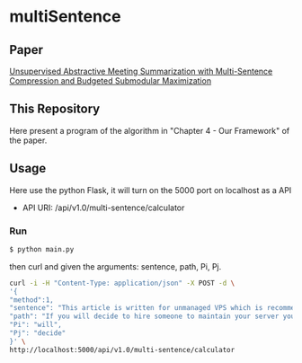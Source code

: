 # multiSentence

## Paper
[Unsupervised Abstractive Meeting Summarization with Multi-Sentence
Compression and Budgeted Submodular Maximization](https://arxiv.org/pdf/1805.05271v2.pdf)

## This Repository
Here present a program of the algorithm in "Chapter 4 - Our Framework" of the paper.


## Usage
Here use the python Flask, it will turn on the 5000 port on localhost as a API
  * API URI: /api/v1.0/multi-sentence/calculator


### Run
```bash
$ python main.py
```

then curl and given the arguments: sentence, path, Pi, Pj.


```bash 
curl -i -H "Content-Type: application/json" -X POST -d \
'{
"method":1, 
"sentence": "This article is written for unmanaged VPS which is recommended for experienced users who prefer to manage all the aspects of their infrastructure on their own. But if you don’t have technical knowledge it is much cheaper for you to use managed hosting. Manged hosting has at least twice higher price than unmanaged, for example unmanaged VPS on DigitalOcean cost $20 vs $70 for manged Fastcomet and $75 for RoseHosting. However the difference is still in ~ $50 per month, it is a small price for saving you tons of time and guarantee that everything will work fast and secure. If you will decide to hire someone to maintain your server you will have to pay 20-50 per hour.", 
"path": "If you will decide to hire someone to maintain your server you will have to pay 20-50 per hour", 
"Pi": "will", 
"Pj": "decide"
}' \
http://localhost:5000/api/v1.0/multi-sentence/calculator

```

